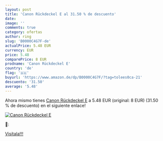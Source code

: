 ```yaml
---
layout: post
title: 'Canon Rückdeckel E al 31.50 % de descuento'
date: 
image: ''
comments: true
category: ofertas
author: ring
slug: 'B0000C4G7F-de'
actualPrice: 5.48 EUR
currency: EUR
price: 5.48
comparePrice: 8 EUR
prodname: 'Canon Rückdeckel E'
country: 'de'
flag: '🇩🇪'
buyurl: 'https://www.amazon.de/dp/B0000C4G7F/?tag=tolees0ca-21'
descuento: '31.50'
average: '5.48'
---
```


Ahora mismo tienes [Canon Rückdeckel E](https://www.amazon.de/dp/B0000C4G7F/?tag=tolees0ca-21) a 5.48 EUR (original: 8 EUR) (31.50 %  de descuento) en el siguiente enlace!

[![Canon Rückdeckel E]()](https://www.amazon.de/dp/B0000C4G7F/?tag=tolees0ca-21)

🔎:


[Visítala!!!](https://www.amazon.de/dp/B0000C4G7F/?tag=tolees0ca-21)
